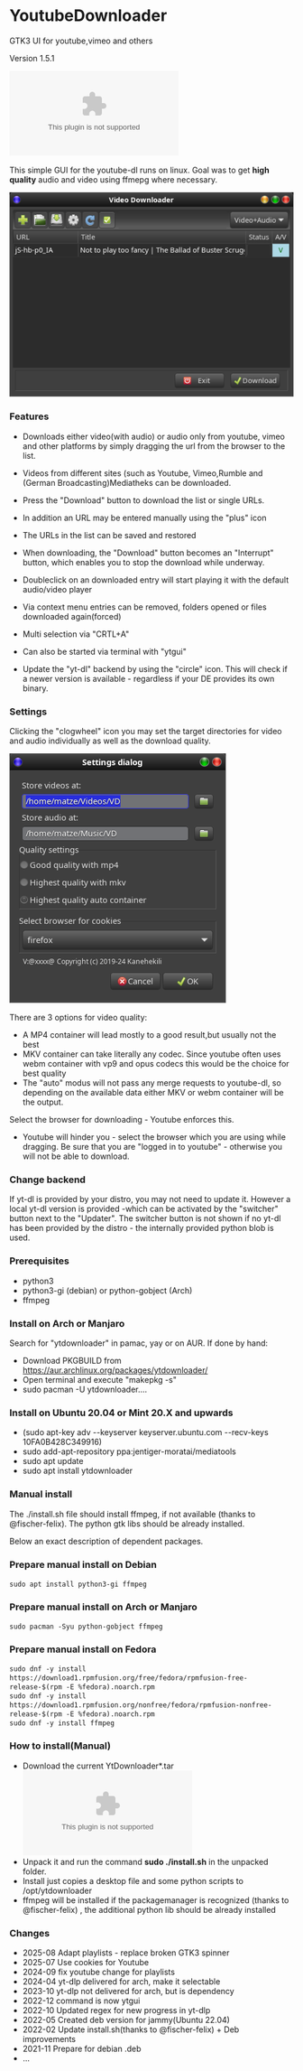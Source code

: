 # YoutubeDownloader
GTK3 UI for youtube,vimeo and others

Version 1.5.1

![Download](https://github.com/kanehekili/YoutubeDownloader/releases/download/1.5.1/ytdownloader1.5.1.tar)

This simple GUI for the youtube-dl runs on linux. Goal was to get **high quality** audio and video using ffmepg where necessary.

![Screenshot](./Yt.png)

### Features
* Downloads either video(with audio) or audio only from youtube, vimeo and other platforms by simply dragging the url from the browser to the list. 

* Videos from different sites (such as Youtube, Vimeo,Rumble and (German Broadcasting)Mediatheks can be downloaded.

* Press the "Download" button to download the list or single URLs.

* In addition an URL may be entered manually using the "plus" icon

* The URLs in the list can be saved and restored

* When downloading, the "Download" button becomes an "Interrupt" button, which enables you to stop the download while underway.

* Doubleclick on an downloaded entry will start playing it with the default audio/video player

* Via context menu entries can be removed, folders opened or files downloaded again(forced)

* Multi selection via "CRTL+A" 

* Can also be started via terminal with "ytgui"

* Update the "yt-dl" backend by using the "circle" icon. This will check if a newer version is available - regardless if your DE provides its own binary.

### Settings
Clicking the "clogwheel" icon you may set the target directories for video and audio individually as well as the download quality.

![Screenshot](./ytdialog.png)

There are 3 options for video quality:
* A MP4 container will lead mostly to a good result,but usually not the best
* MKV container can take literally any codec. Since youtube often uses webm container with vp9 and opus codecs this would be the choice for best quality
* The "auto" modus will not pass any merge requests to youtube-dl, so depending on the available data either MKV or webm container will be the output. 

Select the browser for downloading - Youtube enforces this.
* Youtube will hinder you - select the browser which you are using while dragging. Be sure that you are "logged in to youtube" - otherwise you will not be able to download.

### Change backend
If yt-dl is provided by your distro, you may not need to update it. However a local yt-dl version is provided -which can be activated by the "switcher" button next to the "Updater". The switcher button is not shown if no yt-dl has been provided by the distro - the internally provided python blob is used.


### Prerequisites
  * python3
  * python3-gi (debian) or python-gobject (Arch)
  * ffmpeg


### Install on Arch or Manjaro
Search for "ytdownloader" in pamac, yay or on AUR. If done by hand:
* Download PKGBUILD from https://aur.archlinux.org/packages/ytdownloader/
* Open terminal and execute "makepkg -s"
* sudo pacman -U ytdownloader.... 

### Install on Ubuntu 20.04 or Mint 20.X and upwards
* (sudo apt-key adv --keyserver keyserver.ubuntu.com --recv-keys 10FA0B428C349916)
* sudo add-apt-repository ppa:jentiger-moratai/mediatools
* sudo apt update
* sudo apt install ytdownloader

### Manual install
The ./install.sh file should install ffmpeg, if not available (thanks to @fischer-felix). The python gtk libs should be already installed.

Below an exact description of dependent packages. 

### Prepare manual install on Debian
```
sudo apt install python3-gi ffmpeg
```
### Prepare manual install on Arch or Manjaro
```
sudo pacman -Syu python-gobject ffmpeg
```

### Prepare manual install on Fedora
```
sudo dnf -y install https://download1.rpmfusion.org/free/fedora/rpmfusion-free-release-$(rpm -E %fedora).noarch.rpm
sudo dnf -y install https://download1.rpmfusion.org/nonfree/fedora/rpmfusion-nonfree-release-$(rpm -E %fedora).noarch.rpm
sudo dnf -y install ffmpeg
```

### How to install(Manual)
* Download the current YtDownloader*.tar ![here](https://github.com/kanehekili/YoutubeDownloader/releases/download/1.4.5/YtDownloader1.4.5.tar)
* Unpack it and run the command  **sudo ./install.sh** in the unpacked folder.
* Install just copies a desktop file and some python scripts to /opt/ytdownloader
* ffmpeg will be installed if the packagemanager is recognized (thanks to @fischer-felix) , the additional python lib should be already installed

### Changes
 * 2025-08 Adapt playlists - replace broken GTK3 spinner
 * 2025-07 Use cookies for Youtube
 * 2024-09 fix youtube change for playlists 
 * 2024-04 yt-dlp delivered for arch, make it selectable
 * 2023-10 yt-dlp not delivered for arch, but is dependency
 * 2022-12 command is now ytgui 
 * 2022-10 Updated regex for new progress in yt-dlp  
 * 2022-05 Created deb version for jammy(Ubuntu 22.04) 
 * 2022-02 Update install.sh(thanks to @fischer-felix) + Deb improvements 
 * 2021-11 Prepare for debian .deb 
 * ...


 





 